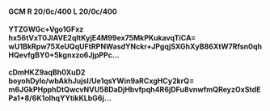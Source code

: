 #### GCM R 20/0c/400 L 20/0c/400
**YTZGWGc+Vgo1GFxz**<br/>**hx56tVxT0JIAVE2qItKyjE4M99ex75MkPKukavqTiCA=**<br/>**wU1BkRpw75XeUQqUFtRPNWasdYNckr+JPgqjSXGhXyB86XtW7Rfsn0qhHQevfgBY0+5kgnxzo6JjpPPc...**<br/><br/>
**cDmHKZ9aqBh0XuD2**<br/>**boyohDylo/wbAkhJujsl/Ue1qsYWin9aRCxgHCy2krQ=**<br/>**m6JGkPHpphDtQwcvNVU58DaDjHbvfpqh4R6jDFu8vnwfmQReyzOxStdEPa1+8/6K1olhqYYtikKLbG6j...**